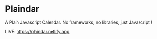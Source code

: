 # Plaindar

A Plain Javascript Calendar. No frameworks, no libraries, just Javascript !

LIVE: https://plaindar.netlify.app
